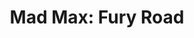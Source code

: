 ---
title: "Mad Max: Fury Road"

year: 2015

director: "George Miller"

summary: "A bunch of monster cars driving around the desert with people killing eachother on them"

comment: "At first I didn't see the charm. But then I once described as above and immediately realized its greatness"

video: "https://media.giphy.com/media/v1.Y2lkPTc5MGI3NjExdGd5MDAwbzE2aTR3Z2pxaTEwdW00b3VjdHI4eWZ5b3VobDJheTBhZSZlcD12MV9pbnRlcm5hbF9naWZfYnlfaWQmY3Q9Zw/wUcvtcZOA25bi/giphy.mp4"

image: "https://media.giphy.com/media/wUcvtcZOA25bi/giphy.gif"

imdb: "https://www.imdb.com/title/tt1392190/"

quotes:
 - "I live, I die. I LIVE AGAIN!"
---